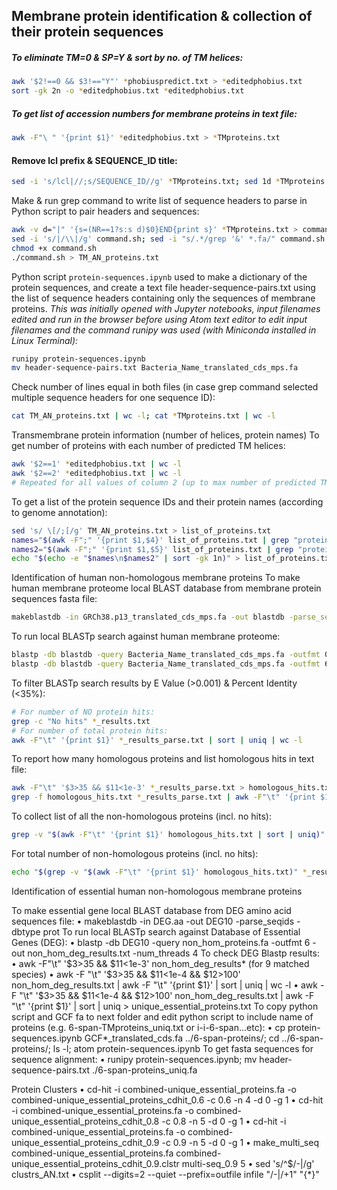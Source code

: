 ## Membrane protein identification & collection of their protein sequences
##### To eliminate TM=0 & SP=Y & sort by no. of TM helices:
```bash
awk '$2!==0 && $3!=="Y"' *phobiuspredict.txt > *editedphobius.txt
sort -gk 2n -o *editedphobius.txt *editedphobius.txt
```
##### To get list of accession numbers for membrane proteins in text file:
```bash
awk -F"\ " '{print $1}' *editedphobius.txt > *TMproteins.txt
```
#### Remove lcl prefix & SEQUENCE_ID title:
```bash
sed -i 's/lcl|//;s/SEQUENCE_ID//g' *TMproteins.txt; sed 1d *TMproteins.txt
```
Make & run grep command to write list of sequence headers to parse in Python script to pair headers and sequences:
```bash
awk -v d="|" '{s=(NR==1?s:s d)$0}END{print s}' *TMproteins.txt > command.sh
sed -i 's/|/\\|/g' command.sh; sed -i "s/.*/grep '&' *.fa/" command.sh
chmod +x command.sh
./command.sh > TM_AN_proteins.txt
```
Python script `protein-sequences.ipynb` used to make a dictionary of the protein sequences, and create a text file header-sequence-pairs.txt using the list of sequence headers containing only the sequences of membrane proteins.
*This was initially opened with Jupyter notebooks, input filenames edited and run in the browser before using Atom text editor to edit input filenames and the command runipy was used (with Miniconda installed in Linux Terminal):*
```bash
runipy protein-sequences.ipynb
mv header-sequence-pairs.txt Bacteria_Name_translated_cds_mps.fa
```
Check number of lines equal in both files (in case grep command selected multiple sequence headers for one sequence ID):
```bash
cat TM_AN_proteins.txt | wc -l; cat *TMproteins.txt | wc -l
```
Transmembrane protein information (number of helices, protein names)
To get number of proteins with each number of predicted TM helices:
```bash
awk '$2==1' *editedphobius.txt | wc -l
awk '$2==2' *editedphobius.txt | wc -l
# Repeated for all values of column 2 (up to max number of predicted TM helices)
```
To get a list of the protein sequence IDs and their protein names (according to genome annotation): 
```bash
sed 's/ \[/;[/g' TM_AN_proteins.txt > list_of_proteins.txt
names="$(awk -F";" '{print $1,$4}' list_of_proteins.txt | grep "protein=")"
names2="$(awk -F";" '{print $1,$5}' list_of_proteins.txt | grep "protein=")"
echo "$(echo -e "$names\n$names2" | sort -gk 1n)" > list_of_proteins.txt
```
Identification of human non-homologous membrane proteins 
To make human membrane proteome local BLAST database from membrane protein sequences fasta file:
```bash
makeblastdb -in GRCh38.p13_translated_cds_mps.fa -out blastdb -parse_seqids -dbtype prot
```
To run local BLASTp search against human membrane proteome:
```bash
blastp -db blastdb -query Bacteria_Name_translated_cds_mps.fa -outfmt 0 -out Bacteria_name_results.txt -num_threads 4
blastp -db blastdb -query Bacteria_Name_translated_cds_mps.fa -outfmt 6 -out Bacteria_name_results_parse.txt -num_threads 4
```
To filter BLASTp search results by E Value (>0.001) & Percent Identity (<35%):
```bash
# For number of NO protein hits:
grep -c "No hits" *_results.txt
# For number of total protein hits:
awk -F"\t" '{print $1}' *_results_parse.txt | sort | uniq | wc -l
```
To report how many homologous proteins and list homologous hits in text file:
```bash
awk -F"\t" '$3>35 && $11<1e-3' *_results_parse.txt > homologous_hits.txt
grep -f homologous_hits.txt *_results_parse.txt | awk -F"\t" '{print $1}' | sort | uniq | wc -l
```
To collect list of all the non-homologous proteins (incl. no hits):
```bash
grep -v "$(awk -F"\t" '{print $1}' homologous_hits.txt | sort | uniq)" *TMproteins.txt | sort > non_hom_proteins.txt
```
For total number of non-homologous proteins (incl. no hits):
```bash
echo "$(grep -v "$(awk -F"\t" '{print $1}' homologous_hits.txt)" *_results_parse.txt | awk -F"\t" '{print $1}' | sort | uniq | wc -l) + $(grep -c "No hit" *_results.txt)" | bc
```

Identification of essential human non-homologous membrane proteins

To make essential gene local BLAST database from DEG amino acid sequences file:
•	makeblastdb -in DEG.aa -out DEG10 -parse_seqids -dbtype prot
To run local BLASTp search against Database of Essential Genes (DEG):
•	blastp -db DEG10 -query non_hom_proteins.fa -outfmt 6 -out non_hom_deg_results.txt -num_threads 4
To check DEG Blastp results:
•	awk -F"\t" '$3>35 && $11<1e-3' non_hom_deg_results* (for 9 matched species)
•	awk -F "\t" '$3>35 && $11<1e-4 && $12>100' non_hom_deg_results.txt | awk -F "\t" '{print $1}' | sort | uniq | wc -l
•	awk -F "\t" '$3>35 && $11<1e-4 && $12>100' non_hom_deg_results.txt | awk -F "\t" '{print $1}' | sort | uniq > unique_essential_proteins.txt
To copy python script and GCF fa to next folder and edit python script to include name of proteins (e.g. 6-span-TMproteins_uniq.txt or i-i-6-span...etc):
•	cp protein-sequences.ipynb GCF*_translated_cds.fa ../6-span-proteins/; cd ../6-span-proteins/; ls -l; atom protein-sequences.ipynb
To get fasta sequences for sequence alignment:
•	runipy protein-sequences.ipynb; mv header-sequence-pairs.txt ./6-span-proteins_uniq.fa

Protein Clusters
•	cd-hit -i combined-unique_essential_proteins.fa -o combined-unique_essential_proteins_cdhit_0.6 -c 0.6 -n 4 -d 0 -g 1
•	cd-hit -i combined-unique_essential_proteins.fa -o combined-unique_essential_proteins_cdhit_0.8 -c 0.8 -n 5 -d 0 -g 1
•	cd-hit -i combined-unique_essential_proteins.fa -o combined-unique_essential_proteins_cdhit_0.9 -c 0.9 -n 5 -d 0 -g 1
•	make_multi_seq combined-unique_essential_proteins.fa combined-unique_essential_proteins_cdhit_0.9.clstr multi-seq_0.9 5
•	sed 's/^$/-|/g' clustrs_AN.txt
•	csplit --digits=2 --quiet --prefix=outfile infile "/-|/+1" "{*}"

